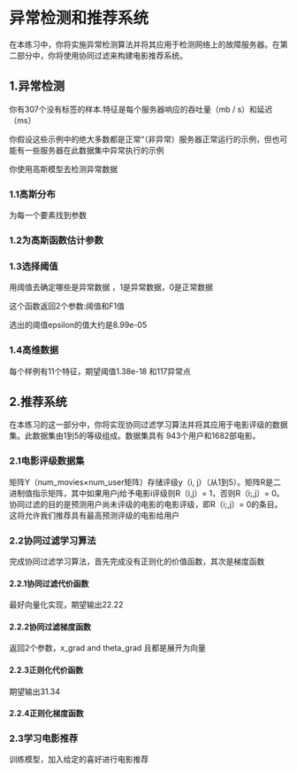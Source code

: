 # 异常检测和推荐系统

在本练习中，你将实施异常检测算法并将其应用于检测网络上的故障服务器。在第二部分中，你将使用协同过滤来构建电影推荐系统。

## 1.异常检测

你有307个没有标签的样本.特征是每个服务器响应的吞吐量（mb / s）和延迟（ms）

你假设这些示例中的绝大多数都是正常“（非异常）服务器正常运行的示例，但也可能有一些服务器在此数据集中异常执行的示例

你使用高斯模型去检测异常数据

### 1.1高斯分布

为每一个要素找到参数

### 1.2为高斯函数估计参数

### 1.3选择阈值

用阈值去确定哪些是异常数据 ，1是异常数据，0是正常数据

这个函数返回2个参数:阈值和F1值

选出的阈值epsilon的值大约是8.99e-05 

### 1.4高维数据

每个样例有11个特征，期望阈值1.38e-18 和117异常点

## 2.推荐系统

在本练习的这一部分中，你将实现协同过滤学习算法并将其应用于电影评级的数据集。此数据集由1到5的等级组成。数据集具有 943个用户和1682部电影。

### 2.1电影评级数据集

矩阵Y（num_movies×num_user矩阵）存储评级y（i, j）（从1到5）。矩阵R是二进制值指示矩阵，其中如果用户j给予电影i评级则R（i,j）= 1，否则R（i;,j）= 0。协同过滤的目的是预测用户尚未评级的电影的电影评级，即R（i;,j）= 0的条目。这将允许我们推荐具有最高预测评级的电影给用户

### 2.2协同过滤学习算法

完成协同过滤学习算法，首先完成没有正则化的价值函数，其次是梯度函数

#### 2.2.1协同过滤代价函数

最好向量化实现，期望输出22.22

#### 2.2.2协同过滤梯度函数

返回2个参数，x_grad and theta_grad  且都是展开为向量

#### 2.2.3正则化代价函数

期望输出31.34

#### 2.2.4正则化梯度函数

### 2.3学习电影推荐

训练模型，加入给定的喜好进行电影推荐